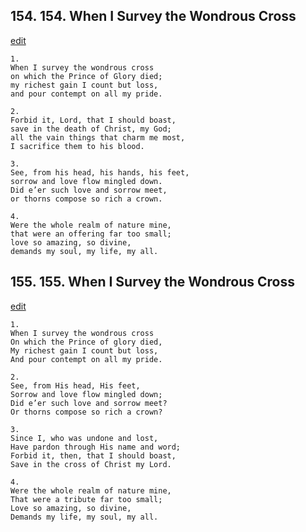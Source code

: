 
## 154.  154. When I Survey the Wondrous Cross
[edit](https://docs.google.com/document/d/1qAsRxcDZLSzmzl09xA_6MS53RHlYIn24/edit?mode=html)






    1.
    When I survey the wondrous cross
    on which the Prince of Glory died;
    my richest gain I count but loss,
    and pour contempt on all my pride.

    2.
    Forbid it, Lord, that I should boast,
    save in the death of Christ, my God;
    all the vain things that charm me most,
    I sacrifice them to his blood.

    3.
    See, from his head, his hands, his feet,
    sorrow and love flow mingled down.
    Did e’er such love and sorrow meet,
    or thorns compose so rich a crown.

    4.
    Were the whole realm of nature mine,
    that were an offering far too small;
    love so amazing, so divine,
    demands my soul, my life, my all.

## 155.  155. When I Survey the Wondrous Cross
[edit](https://docs.google.com/document/d/1pO%2Ddo5iDjz5kZVS3fAJ_4le4j8eqQbT8/edit?mode=html)



    1.
    When I survey the wondrous cross
    On which the Prince of glory died,
    My richest gain I count but loss,
    And pour contempt on all my pride.

    2.
    See, from His head, His feet,
    Sorrow and love flow mingled down;
    Did e’er such love and sorrow meet?
    Or thorns compose so rich a crown?

    3.
    Since I, who was undone and lost,
    Have pardon through His name and word;
    Forbid it, then, that I should boast,
    Save in the cross of Christ my Lord.

    4.
    Were the whole realm of nature mine,
    That were a tribute far too small;
    Love so amazing, so divine,
    Demands my life, my soul, my all.

